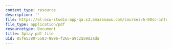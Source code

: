 ```yaml
---
content_type: resource
description: ''
file: https://ol-ocw-studio-app-qa.s3.amazonaws.com/courses/6-00sc-introduction-to-computer-science-and-programming-spring-2011/85fe538055838896f266a9c2a59d2ada_SLvTCHhu5SE.pdf
file_type: application/pdf
resourcetype: Document
title: 3play pdf file
uid: 85fe5380-5583-8896-f266-a9c2a59d2ada
---
```

